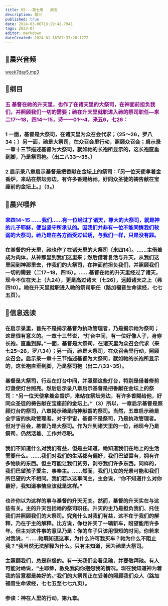 ```yaml
---
title: 05---第七周 · 周五
description: 晨兴
published: true
date: 2024-03-06T13:29:42.794Z
tags: 2023-07
editor: markdown
dateCreated: 2024-01-16T07:37:28.177Z
---
```


## 🎵晨兴音频
[week7day5.mp3](/2023-07/week7/week7day5.mp3)
## 📖纲目

### <font color=purple>五 基督在祂的升天里，也作了在诸天里的大祭司，在神面前担负我们，并照顾我们一切的需要；祂在升天里就职进入祂的祭司职任—来二17～18，四14～15，诗一一01～4，来五6，七26：</font>

### 1 一面，基督是大祭司，在诸天里为众召会代求；（25～26，罗八34；）另一面，祂是大祭司，在众召会里行动，照顾众召会；启示录一章十三节描述基督为大祭司，就如祂的长袍所显示的，这长袍直垂到脚，乃是祭司袍。（出二八33～35。）

### 2 启示录八章启示基督是把香献在金坛上的祭司：『另一位天使拿着金香炉，来站在祭坛旁边，有许多香赐给祂，好同众圣徒的祷告献在宝座前的金坛上。』（3。）

## 📖晨兴喂养

### <font color=blue> 来四14~15    ……我们……有一位经过了诸天，尊大的大祭司，就是神的儿子耶稣，便当坚守所承认的。因我们并非有一位不能同情我们软弱的大祭司，祂乃是在各方面受过试诱，与我们一样，只是没有罪。</font>

### 在基督的升天里，祂也作了在诸天里的大祭司〔来四14〕。……主借着成为肉体，从神那里到我们这里来；然后借着复活与升天，从我们这里回到神那里去，作我们的大祭司，在神面前担负我们，并照顾我们一切的需要（二17~18，四15）。……基督在祂的升天里经过了诸天，现今不仅在天上（九24），更是高过诸天〔七26〕，远超诸天之上（弗四10）。祂在升天里就职进入祂的祭司职任（路加福音生命读经，七七五页）。

## 📖信息选读

### 在启示录里，首先不是揭示基督为执政管理者，乃是揭示祂为祭司；这是很有意义的。一章十三节说，“灯台中间，有一位好像人子，身穿长袍，直垂到脚。”一面，基督是大祭司，在诸天里为众召会代求（来七25~26，罗八34）；另一面，祂是大祭司，在众召会里行动，照顾众召会。启示录一章十三节描述基督为大祭司，就如祂的长袍所显示的，这长袍直垂到脚，乃是祭司袍（出二八33~35）。

### 基督是大祭司，行走在灯台中间，并照顾这些灯台，特别是借着修剪灯盏使灯台照亮。然后启示录八章启示基督是把香献在金坛上的祭司：“另一位天使拿着金香炉，来站在祭坛旁边，有许多香赐给他，好同众圣徒的祷告献在宝座前的金坛上。”（3）所以，一章启示基督是照顾灯台的祭司，八章揭示祂是向神献香的祭司。当然，五章启示祂是全宇宙的执政管理者。对于宇宙，基督不是祭司，乃是执政管理者。但对于召会，基督乃是大祭司。作为升到诸天里的一位，祂现今乃是祭司，仍然活着、工作并尽职。

### 我们不知道什么对我们有益，但是主知道，祂知道我们在地上的生活需要什么。……我们对我们的生活都有偏好，我们巴望富有，拥有许多物质的东西。但主可能让我们贫穷，剥夺我们许多东西。同样的，我们巴望孩子爱主、事奉主。……然而，我们儿女的光景可能和我们所巴望的大不相同。我们若以这事问主，主会说，“你不知道什么对你最好，我知道事情应该就是这样。”

### 也许你以为这样的事与基督的升天无关。然而，基督的升天实在与这些有关。主的升天包括祂的祭司职任。升天的主乃是担负我们、托住我们并照顾我们的大祭司。究竟什么对我们有益，这不在于我们的解释，乃在于主的解释。比方说，你也许买了一辆新车，盼望能用许多年。但主对这件事的意见乃是：你的车子只该用很短的时间。你若来对我说，“……祂既知道这事，为什么许可我买车？祂为什么不阻止我？”我当然无法解释为什么。只有主知道，因为祂是大祭司。

### 主照顾我们，总是积极的。有一天我们会看见祂，并要敬拜祂。有人可能对祂说，“主耶稣，赦免我向你抱怨我的情况。现在我知道神为着我的旨意都是美好的。”我们的大祭司正在妥善的照顾我们众人（路加福音生命读经，七七五至七七九页）。

### 参读：神在人里的行动，第九章。
<!-- Google tag (gtag.js) -->
<script async src="https://www.googletagmanager.com/gtag/js?id=G-1P8709Z16T"></script>
<script>
  window.dataLayer = window.dataLayer || [];
  function gtag(){dataLayer.push(arguments);}
  gtag('js', new Date());

  gtag('config', 'G-1P8709Z16T');
</script>